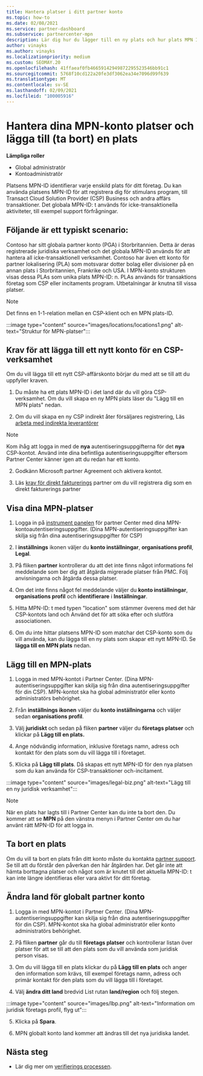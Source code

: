 ```yaml
---
title: Hantera platser i ditt partner konto
ms.topic: how-to
ms.date: 02/08/2021
ms.service: partner-dashboard
ms.subservice: partnercenter-mpn
description: Lär dig hur du lägger till en ny plats och hur plats MPN ID används i stimulans program, CSP-verksamhet, prenumerationer och andra transaktioner.
author: vinayks
ms.author: vinayks
ms.localizationpriority: medium
ms.custom: SEOMAY.20
ms.openlocfilehash: 41ffaeaf0fb46659142949872295523546bb91c1
ms.sourcegitcommit: 5768f10cd122a20fe3df3062ea34e7096d99f639
ms.translationtype: MT
ms.contentlocale: sv-SE
ms.lasthandoff: 02/09/2021
ms.locfileid: "100005916"
---
```

# <a name="manage-your-mpn-account-locations-and-add-delete-a-location"></a>Hantera dina MPN-konto platser och lägga till (ta bort) en plats


**Lämpliga roller**

- Global administratör
- Kontoadministratör

Platsens MPN-ID identifierar varje enskild plats för ditt företag. Du kan använda platsens MPN-ID för att registrera dig för stimulans program, till Transact Cloud Solution Provider (CSP) Business och andra affärs transaktioner. Det globala MPN-ID: t används för icke-transaktionella aktiviteter, till exempel support förfrågningar.

## <a name="the-following-is-a-typical-scenario"></a>Följande är ett typiskt scenario:

Contoso har sitt globala partner konto (PGA) i Storbritannien. Detta är deras registrerade juridiska verksamhet och det globala MPN-ID används för att hantera all icke-transaktionell verksamhet. Contoso har även ett konto för partner lokalisering (PLA) som motsvarar dotter bolag eller divisioner på en annan plats i Storbritannien, Frankrike och USA. I MPN-konto strukturen visas dessa PLAs som unika plats MPN-ID: n. PLAs används för transaktions företag som CSP eller incitaments program. Utbetalningar är knutna till vissa platser. 

>[!NOTE]
>Det finns en 1-1-relation mellan en CSP-klient och en MPN plats-ID.

:::image type="content" source="images/locations/locations1.png" alt-text="Struktur för MPN-platser":::

## <a name="prerequisites-in-order-to-add-a-new-account-for-a-csp-business"></a>Krav för att lägga till ett nytt konto för en CSP-verksamhet

Om du vill lägga till ett nytt CSP-affärskonto börjar du med att se till att du uppfyller kraven.

1. Du måste ha ett plats MPN-ID i det land där du vill göra CSP-verksamhet. Om du vill skapa en ny MPN plats läser du "Lägg till en MPN plats" nedan.
  
1. Om du vill skapa en ny CSP indirekt åter försäljares registrering, Läs [arbeta med indirekta leverantörer](indirect-reseller-tasks-in-partner-center.md#get-started) 

>[!NOTE] 
 >Kom ihåg att logga in med de **nya** autentiseringsuppgifterna för det **nya** CSP-kontot. Använd inte dina befintliga autentiseringsuppgifter eftersom Partner Center känner igen att du redan har ett konto.

2. Godkänn Microsoft partner Agreement och aktivera kontot.

1. Läs [krav för direkt fakturerings](direct-partner-new-requirements.md) partner om du vill registrera dig som en direkt fakturerings partner

## <a name="view-your-mpn-locations"></a>Visa dina MPN-platser

1. Logga in på [instrument panelen](https://partner.microsoft.com/dashboard/home) för partner Center med dina MPN-kontoautentiseringsuppgifter. (Dina MPN-autentiseringsuppgifter kan skilja sig från dina autentiseringsuppgifter för CSP) 
 
1. I **inställnings** ikonen väljer du **konto inställningar**, **organisations profil**, **Legal**. 

1. På fliken **partner** kontrollerar du att det inte finns något informations fel meddelande som ber dig att åtgärda migrerade platser från PMC. Följ anvisningarna och åtgärda dessa platser. 

3. Om det inte finns något fel meddelande väljer du **konto inställningar**, **organisations profil** och **identifierare** i **Inställningar**.

4. Hitta MPN-ID: t med typen "location" som stämmer överens med det här CSP-kontots land och Använd det för att söka efter och slutföra associationen.

5. Om du inte hittar platsens MPN-ID som matchar det CSP-konto som du vill använda, kan du lägga till en ny plats som skapar ett nytt MPN-ID. Se **lägga till en MPN plats** nedan.

## <a name="add-an-mpn-location"></a>Lägg till en MPN-plats

1. Logga in med MPN-kontot i Partner Center. (Dina MPN-autentiseringsuppgifter kan skilja sig från dina autentiseringsuppgifter för din CSP). MPN-kontot ska ha global administratör eller konto administratörs behörighet. 

1. Från **inställnings ikonen** väljer du **konto inställningarna** och väljer sedan **organisations profil**.

2. Välj **juridiskt** och sedan på fliken **partner** väljer du **företags platser** och klickar på **Lägg till en plats.**

3. Ange nödvändig information, inklusive företags namn, adress och kontakt för den plats som du vill lägga till i företaget.
 
1. Klicka på **Lägg till plats**. Då skapas ett nytt MPN-ID för den nya platsen som du kan använda för CSP-transaktioner och-incitament.

:::image type="content" source="images/legal-biz.png" alt-text="Lägg till en ny juridisk verksamhet":::

> [!NOTE]
> När en plats har lagts till i Partner Center kan du inte ta bort den. Du kommer att se **MPN** på den vänstra menyn i Partner Center om du har använt rätt MPN-ID för att logga in.

## <a name="delete-a-location"></a>Ta bort en plats

Om du vill ta bort en plats från ditt konto måste du kontakta [partner support](https://partner.microsoft.com/dashboard/support/servicerequests/create?stage=2&topicid=1af7f3a0-1757-3543-4b6a-c945c3ad187b). Se till att du förstår den påverkan den här åtgärden har. Det går inte att hämta borttagna platser och något som är knutet till det aktuella MPN-ID: t kan inte längre identifieras eller vara aktivt för ditt företag.

## <a name="change-country-of-partner-global-account"></a>Ändra land för globalt partner konto 

1. Logga in med MPN-kontot i Partner Center. (Dina MPN-autentiseringsuppgifter kan skilja sig från dina autentiseringsuppgifter för din CSP). MPN-kontot ska ha global administratör eller konto administratörs behörighet. 

2. På fliken **partner** går du till **företags platser** och kontrollerar listan över platser för att se till att den plats som du vill använda som juridisk person visas. 
 
1. Om du vill lägga till en plats klickar du på **Lägg till en plats** och anger den information som krävs, till exempel företags namn, adress och primär kontakt för den plats som du vill lägga till i företaget. 
 
1. Välj **ändra ditt land** bredvid List rutan **land/region** och följ stegen. 

:::image type="content" source="images/lbp.png" alt-text="Information om juridisk företags profil, flyg ut":::

5. Klicka på **Spara**.

6. MPN globalt konto land kommer att ändras till det nya juridiska landet.
  
## <a name="next-steps"></a>Nästa steg

- Lär dig mer om [verifierings processen](verification-responses.md).
